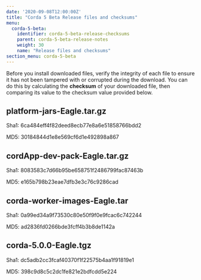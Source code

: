```yaml
---
date: '2020-09-08T12:00:00Z'
title: "Corda 5 Beta Release files and checksums"
menu:
  corda-5-beta:
    identifier: corda-5-beta-release-checksums
    parent: corda-5-beta-release-notes
    weight: 30
    name: "Release files and checksums"
section_menu: corda-5-beta
---
```


Before you install downloaded files, verify the integrity of each file to ensure it has not been tampered with or corrupted during the download. You can do this by calculating the **checksum** of your downloaded file, then comparing its value to the checksum value provided below.

## platform-jars-Eagle.tar.gz

Sha1: 6ca484eff4f82deed8ecb77e8a6e51858766bdd2

MD5: 30184844d1e8e569cf6d1e492898a867

## cordApp-dev-pack-Eagle.tar.gz

Sha1: 8083583c7d66b95be658751f2486799fac87463b

MD5: e165b798b23eae7dfb3e3c76c9286cad

## corda-worker-images-Eagle.tar

Sha1: 0a99ed34a9f73530c80e50f9f0e9fcac6c742244

MD5: ad2836fd0266bde3fcff4b3b8de1142a

## corda-5.0.0-Eagle.tgz

Sha1: dc5adb2cc3fcaf40370f1f22575b4aa1f91819e1

MD5: 398c9d8c5c2dc1fe821e2bdfcdd5e224
